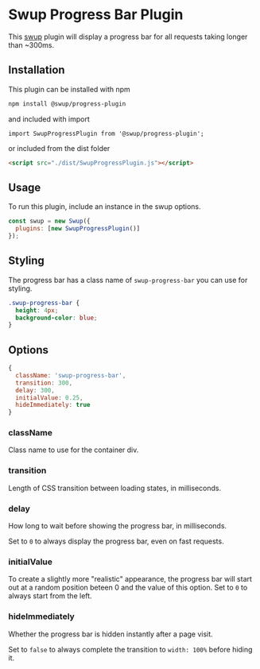 # Swup Progress Bar Plugin

This [swup](https://github.com/swup/swup) plugin will display a progress bar for
all requests taking longer than ~300ms.

## Installation

This plugin can be installed with npm

```bash
npm install @swup/progress-plugin
```

and included with import

```shell
import SwupProgressPlugin from '@swup/progress-plugin';
```

or included from the dist folder

```html
<script src="./dist/SwupProgressPlugin.js"></script>
```

## Usage

To run this plugin, include an instance in the swup options.

```javascript
const swup = new Swup({
  plugins: [new SwupProgressPlugin()]
});
```

## Styling

The progress bar has a class name of `swup-progress-bar` you can use for styling.

```css
.swup-progress-bar {
  height: 4px;
  background-color: blue;
}
```

## Options

```javascript
{
  className: 'swup-progress-bar',
  transition: 300,
  delay: 300,
  initialValue: 0.25,
  hideImmediately: true
}
```

### className

Class name to use for the container div.

### transition

Length of CSS transition between loading states, in milliseconds.

### delay

How long to wait before showing the progress bar, in milliseconds.

Set to `0` to always display the progress bar, even on fast requests.

### initialValue

To create a slightly more "realistic" appearance, the progress bar will start
out at a random position beteen 0 and the value of this option. Set to `0` to
always start from the left.

### hideImmediately

Whether the progress bar is hidden instantly after a page visit.

Set to `false` to always complete the transition to `width: 100%` before hiding it.
